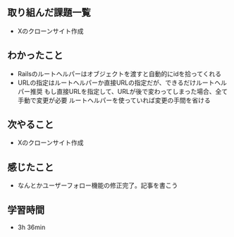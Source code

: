 ## 取り組んだ課題一覧
- Xのクローンサイト作成
## わかったこと
- Railsのルートヘルパーはオブジェクトを渡すと自動的にidを拾ってくれる
- URLの指定はルートヘルパーか直接URLの指定だが、できるだけルートヘルパー推奨
  もし直接URLを指定して、URLが後で変わってしまった場合、全て手動で変更が必要
  ルートヘルパーを使っていれば変更の手間を省ける
## 次やること
- Xのクローンサイト作成
## 感じたこと
- なんとかユーザーフォロー機能の修正完了。記事を書こう
## 学習時間
- 3h 36min